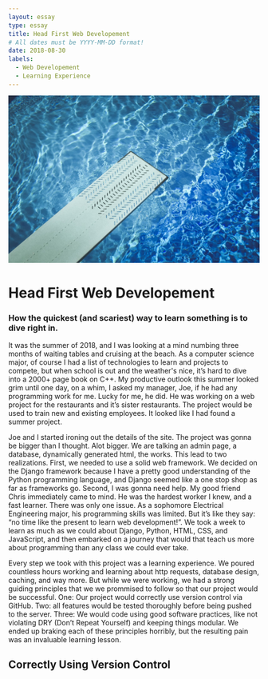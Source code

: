 ```yaml
---
layout: essay
type: essay
title: Head First Web Developement
# All dates must be YYYY-MM-DD format!
date: 2018-08-30
labels:
  - Web Developement
  - Learning Experience
---
```


<img class="ui tiny right spaced image" src="../images/Diving-Board.jpg">
<h1>Head First Web Developement</h1>
<h3>How the quickest (and scariest) way to learn something is to dive right in.</h3>

  It was the summer of 2018, and I was looking at a mind numbing three months of waiting tables and cruising at the beach. As a computer science major, of course I had a list of technologies to learn and projects to compete, but when school is out and the weather's nice, it’s hard to dive into a 2000+ page book on C++. My productive outlook this summer looked grim until one day, on a whim, I asked my manager, Joe, if he had any programming work for me. Lucky for me, he did. He was working on a web project for the restaurants and it’s sister restaurants. The project would be used to train new and existing employees. It looked like I had found a summer project.

  Joe and I started ironing out the details of the site. The  project was gonna be bigger than I thought. Alot bigger. We are talking an admin page, a database, dynamically generated html, the works. This lead to two realizations. First, we needed to use a solid web framework. We decided on the Django framework because I have a pretty good understanding of the Python programming language, and Django seemed like a one stop shop as far as frameworks go. Second, I was gonna need help. My good friend Chris immediately came to mind. He was the hardest worker I knew, and a fast learner. There was only one issue. As a sophomore Electrical Engineering major, his programming skills was limited. But it’s like they say: “no time like the present to learn web development!”. We took a week to learn as much as we could about Django, Python, HTML, CSS, and JavaScript, and then embarked on a journey that would that teach us more about programming than any class we could ever take.
  
  Every step we took with this project was a learning experience. We poured countless hours working and learning about http requests, database design, caching, and way more. But while we were working, we had a strong guiding principles that we we prommised to follow so that our project would be successful. One: Our project would correctly use version control via GitHub. Two: all features would be tested thoroughly before being pushed to the server. Three: We would code using good software practices, like not violating DRY (Don’t Repeat Yourself) and keeping things modular. We ended up braking each of these principles horribly, but the resulting pain was an invaluable learning lesson. 


## Correctly Using Version Control
